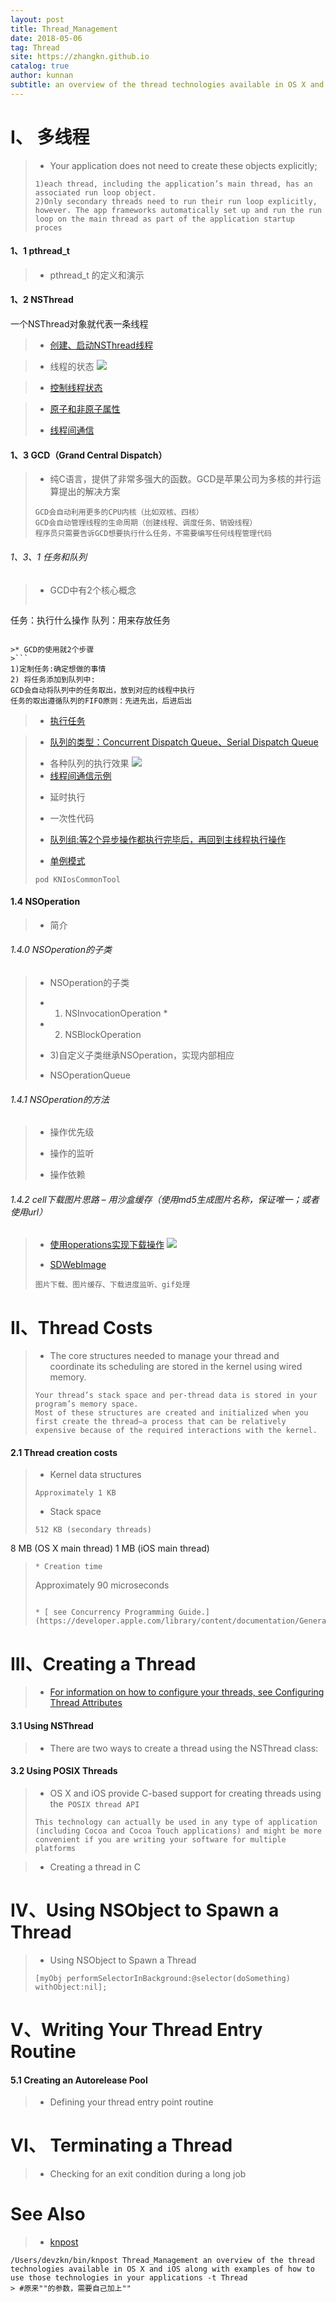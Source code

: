 ```yaml
---
layout: post
title: Thread_Management
date: 2018-05-06
tag: Thread
site: https://zhangkn.github.io
catalog: true
author: kunnan
subtitle: an overview of the thread technologies available in OS X and iOS along with examples of how to use those technologies in your applications
---
```





# I、 多线程


>*  Your application does not need to create these objects explicitly; 
>```
>1)each thread, including the application’s main thread, has an associated run loop object. 
>2)Only secondary threads need to run their run loop explicitly, however. The app frameworks automatically set up and run the run loop on the main thread as part of the application startup proces
>```


#### 1、1 pthread_t

>* pthread_t 的定义和演示
><script src="https://gist.github.com/zhangkn/47240bde3df9d3b2b6b76ce6cd6d1338.js"></script>


#### 1、2 NSThread


一个NSThread对象就代表一条线程

>*  [创建、启动NSThread线程](https://gist.github.com/zhangkn/3e265030afdd521faed4d7a152666dc0)
><script src="https://gist.github.com/zhangkn/3e265030afdd521faed4d7a152666dc0.js"></script>
>

>* 线程的状态
>![](https://ws4.sinaimg.cn/large/006tKfTcgy1fqza209j8tj30w20gpq4u.jpg)

>* [控制线程状态](https://gist.github.com/zhangkn/fca416497b52eabfe260f7a898b91436)
><script src="https://gist.github.com/zhangkn/fca416497b52eabfe260f7a898b91436.js"></script>

>* [原子和非原子属性](https://gist.github.com/zhangkn/cd4f098321241830d3d7e1601a9ddd3a)
><script src="https://gist.github.com/zhangkn/cd4f098321241830d3d7e1601a9ddd3a.js"></script>
>
>* [线程间通信](https://zhangkn.github.io/2018/01/Inter-processCommunicationByRrocketbootstrap/)
>
>

#### 1、3 GCD（Grand Central Dispatch）

>* 纯C语言，提供了非常多强大的函数。GCD是苹果公司为多核的并行运算提出的解决方案
>```
>GCD会自动利用更多的CPU内核（比如双核、四核）
>GCD会自动管理线程的生命周期（创建线程、调度任务、销毁线程）
>程序员只需要告诉GCD想要执行什么任务，不需要编写任何线程管理代码
>```

###### 1、3、1 任务和队列

>* GCD中有2个核心概念
>```
任务：执行什么操作
队列：用来存放任务
```

>* GCD的使用就2个步骤
>```
1)定制任务:确定想做的事情
2) 将任务添加到队列中: 
GCD会自动将队列中的任务取出，放到对应的线程中执行
任务的取出遵循队列的FIFO原则：先进先出，后进后出
```
>* [执行任务](https://gist.github.com/zhangkn/5202b338dee49adbf373fb7efaf0b33c)
><script src="https://gist.github.com/zhangkn/5202b338dee49adbf373fb7efaf0b33c.js"></script>
>

>* [队列的类型：Concurrent Dispatch Queue、Serial Dispatch Queue](https://gist.github.com/zhangkn/3e24418985f4895c41fd3a5fc0162bc4)
><script src="https://gist.github.com/zhangkn/3e24418985f4895c41fd3a5fc0162bc4.js"></script>
>
>* 各种队列的执行效果
>![](https://ws2.sinaimg.cn/large/006tKfTcly1fqzbb4cazdj30w40fb75g.jpg)
>* [线程间通信示例](https://gist.github.com/zhangkn/37a271df3bbd39860f9476ab92843707)
><script src="https://gist.github.com/zhangkn/37a271df3bbd39860f9476ab92843707.js"></script>
>
>* 延时执行
><script src="https://gist.github.com/zhangkn/1600550a7f70b86dd951e3efd0fbea18.js"></script>
>* 一次性代码
><script src="https://gist.github.com/zhangkn/3c37b8db36f2086d12d0142315f7c39e.js"></script>
>* [队列组:等2个异步操作都执行完毕后，再回到主线程执行操作](https://gist.github.com/zhangkn/91ba86f7ace93e7c744d437fafc4d1e5)
><script src="https://gist.github.com/zhangkn/91ba86f7ace93e7c744d437fafc4d1e5.js"></script>
>* [单例模式](https://github.com/zhangkn/KNIosCommonTool/blob/master/KNIosCommonTool/Classes/PublicInterface/HSSingleton.h)
>```
>pod KNIosCommonTool
>```
><script src="https://gist.github.com/zhangkn/9f90f6e4f32e104a18b3473b2e40cf4f.js"></script>
>


#### 1.4 NSOperation

>* 简介
><script src="https://gist.github.com/zhangkn/e9329307c6157ffbee887c31b68c1e71.js"></script>
>

###### 1.4.0  NSOperation的子类

>* NSOperation的子类
><script src="https://gist.github.com/zhangkn/773fc2ac01f3bca0c3fd0e3e732d35bc.js"></script>
>
>* 1) NSInvocationOperation
>*<script src="https://gist.github.com/zhangkn/df65374e11c7b5faf59788aa6c9609cf.js"></script>
>* 2) NSBlockOperation
><script src="https://gist.github.com/zhangkn/2cc795f85b78906cd9de9190440b04f4.js"></script>
>* 3)自定义子类继承NSOperation，实现内部相应
><script src="https://gist.github.com/zhangkn/320cd4b419773bdcc4b4ba694acbb682.js"></script>
>* NSOperationQueue
><script src="https://gist.github.com/zhangkn/368499394d23c40d7f9f1e294dcd0386.js"></script>
>


###### 1.4.1 NSOperation的方法

>* 操作优先级
><script src="https://gist.github.com/zhangkn/f6d9dc91b3e352ef770c7ad2d5c204a2.js"></script>
>* 操作的监听
><script src="https://gist.github.com/zhangkn/cc80dfdee09346a0c2af33d865898324.js"></script>
>* 操作依赖
><script src="https://gist.github.com/zhangkn/b1d75ca60e1031abae1891d0dd139946.js"></script>

###### 1.4.2 cell下载图片思路 – 用沙盒缓存（使用md5生成图片名称，保证唯一；或者使用url）

>* [使用operations实现下载操作](https://gist.github.com/zhangkn/711d92f07041ed0e392085cbeb588641)
>![](https://ws3.sinaimg.cn/large/006tKfTcgy1fqzd4ef8ytj30yv0l0adj.jpg)
><script src="https://gist.github.com/zhangkn/711d92f07041ed0e392085cbeb588641.js"></script>
>* [SDWebImage](https://github.com/rs/SDWebImage)
>```
>图片下载、图片缓存、下载进度监听、gif处理
>```




# II、Thread Costs

>* The core structures needed to manage your thread and coordinate its scheduling are stored in the kernel using wired memory. 
>```
>Your thread’s stack space and per-thread data is stored in your program’s memory space. 
>Most of these structures are created and initialized when you first create the thread—a process that can be relatively expensive because of the required interactions with the kernel.
>```

#### 2.1 Thread creation costs

>* Kernel data structures
>```
>Approximately 1 KB
>```
>* Stack space
>```
>512 KB (secondary threads)
8 MB (OS X main thread)
1 MB (iOS main thread)
>```
>* Creation time
>```
>Approximately 90 microseconds
>```
>
>* [ see Concurrency Programming Guide.](https://developer.apple.com/library/content/documentation/General/Conceptual/ConcurrencyProgrammingGuide/Introduction/Introduction.html#//apple_ref/doc/uid/TP40008091)
>

# III、Creating a Thread

>* [For information on how to configure your threads, see Configuring Thread Attributes](https://developer.apple.com/library/content/documentation/Cocoa/Conceptual/Multithreading/CreatingThreads/CreatingThreads.html#//apple_ref/doc/uid/10000057i-CH15-SW8)
>

#### 3.1 Using NSThread

>* There are two ways to create a thread using the NSThread class:
><script src="https://gist.github.com/zhangkn/bd318f66b45025c6419a166d80f7f96f.js"></script>
>
#### 3.2 Using POSIX Threads

>* OS X and iOS provide C-based support for creating threads using the` POSIX thread API`
>```
>This technology can actually be used in any type of application (including Cocoa and Cocoa Touch applications) and might be more convenient if you are writing your software for multiple platforms
>```

>* Creating a thread in C
><script src="https://gist.github.com/zhangkn/8c196ce46991960edfb0a1ae1238afb6.js"></script>
>


# IV、Using NSObject to Spawn a Thread


>* Using NSObject to Spawn a Thread
>```
>[myObj performSelectorInBackground:@selector(doSomething) withObject:nil];
>```

# V、Writing Your Thread Entry Routine


#### 5.1 Creating an Autorelease Pool

>* Defining your thread entry point routine
><script src="https://gist.github.com/zhangkn/da640649e6d62b0fe8c6f533bdbbfdcc.js"></script>
>
>

# VI、 Terminating a Thread


>* Checking for an exit condition during a long job
><script src="https://gist.github.com/zhangkn/df7c9174ed9d0e2e5c63203a1c125c0b.js"></script>
>
 


# See Also 

>* [knpost](https://github.com/zhangkn/KNBin/blob/master/knpost) 
>
```
/Users/devzkn/bin/knpost Thread_Management an overview of the thread technologies available in OS X and iOS along with examples of how to use those technologies in your applications -t Thread
> #原来""的参数，需要自己加上""
```

